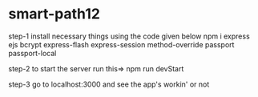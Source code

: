 # smart-path12
step-1
install necessary things using the code given below
npm i express ejs bcrypt express-flash express-session method-override passport passport-local

step-2
to start the server run this=>  npm run devStart

step-3
go to localhost:3000 and see the app's workin' or not






